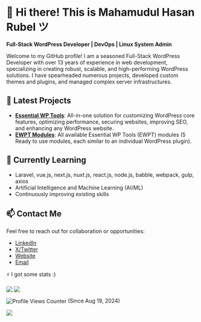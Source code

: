 # 👋 Hi there! This is Mahamudul Hasan Rubel ツ

**Full-Stack WordPress Developer | DevOps | Linux System Admin**

Welcome to my GitHub profile! I am a seasoned Full-Stack WordPress Developer with over 13 years of experience in web development, specializing in creating robust, scalable, and high-performing WordPress solutions. I have spearheaded numerous projects, developed custom themes and plugins, and managed complex server infrastructures.

<!--
## 🛠️ Technologies & Skills

- **Languages**: JavaScript/TypeScript, Python, PHP, Node.js, SQL (MySQL/PostgreSQL/NoSQL), Dart, HTML/CSS/SCSS
- **Frameworks/Libraries**: Laravel, VueJS, NuxtJS, ReactJS, NextJS, Flutter, Tailwind CSS, Bootstrap CSS
- **Containers & Cloud**: Docker, Linux Servers, GitHub Actions, Git, GitOps, DevOps & CI/CD
- **Problem-Solving**: Over 130+ solutions on LeetCode showcasing my ability to tackle complex challenges creatively and efficiently
-->

## 🌟 Latest Projects

- **[Essential WP Tools](https://wordpress.org/plugins/essential-wp-tools/)**: All-in-one solution for customizing WordPress core features, optimizing performance, securing websites, improving SEO, and enhancing any WordPress website.
- **[EWPT Modules](https://github.com/RactStudio/ewpt-modules/)**: All available Essential WP Tools (EWPT) modules (5 Ready to use modules, each similar to an individual WordPress plugin).

## 🌱 Currently Learning

- Laravel, vue.js, next.js, nuxt.js, react.js, node.js, babble, webpack, gulp, axios
- Artificial Intelligence and Machine Learning (AI/ML)
- Continuously improving existing skills

## 📫 Contact Me

Feel free to reach out for collaboration or opportunities:
- [LinkedIn](https://www.linkedin.com/in/mhrubel)
- [X/Twitter](https://x.com/bd_mhrubel)
- [Website](https://mhr.ractstudio.com)
- [Email](mailto:bd.mhrubel@gmail.com)

⚡ I got some stats :)

<!--
[![mhrubel's profile on stardev.io](https://stardev.io/developers/mhrubel/badge/languages/country.svg)](https://stardev.io/developers/mhrubel)
-->

<img align="center" src="https://github-readme-stats.vercel.app/api?username=mhrubel&count_private=true&show_icons=true" />
<img align="center" src="https://github-readme-stats.vercel.app/api/top-langs/?username=mhrubel&layout=compact" />


<img align="center" src="https://komarev.com/ghpvc/?username=mhrubel&style=for-the-badge" alt="Profile Views Counter"> (Since Aug 19, 2024)

![](https://hit.yhype.me/github/profile?user_id=mhrubel)
